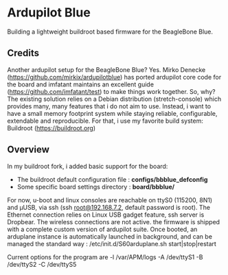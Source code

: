 # Ardupilot Blue
Building a lightweight buildroot based firmware for the BeagleBone Blue.


## Credits
Another ardupilot setup for the BeagleBone Blue?
Yes. Mirko Denecke (https://github.com/mirkix/ardupilotblue) has ported
ardupilot core code for the board and imfatant maintains an excellent guide 
(https://github.com/imfatant/test) to make things work together.
So, why? The existing solution relies on a Debian distribution
(stretch-console) which provides many, many features that i do not aim to use.
Instead, i want to have a small memory footprint system while staying
reliable, configurable, extendable and reproducible.
For that, i use my favorite build system: Buildroot (https://buildroot.org)

## Overview
In my buildroot fork, i added basic support for the board:
 
- The buildroot default configuration file : **configs/bbblue_defconfig**
- Some specific board settings directory   : **board/bbblue/**

For now, u-boot and linux consoles are reachable on ttyS0 (115200, 8N1) and
µUSB, via ssh (ssh root@192.168.7.2, default password is root). The Ethernet
connection relies on Linux USB gadget feature, ssh server is Dropbear. The
wireless connections are not active. the firmware is shipped with a complete
custom version of ardupilot suite.
Once booted, an arduplane instance is automatically launched in background,
and can be managed the standard way :
	/etc/init.d/S60arduplane.sh start|stop|restart

  Current options for the program are
	-l /var/APM/logs -A /dev/ttyS1 -B /dev/ttyS2 -C /dev/ttyS5
 